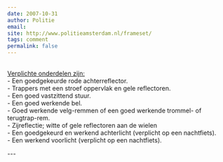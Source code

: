 ```yaml
---
date: 2007-10-31
author: Politie
email: 
site: http://www.politieamsterdam.nl/frameset/
tags: comment
permalink: false
---
```


<p><br />
<a href="http://mediatheek.thinkquest.nl/~jrc124/defiets.html">Verplichte onderdelen zijn:</a><br />
- Een goedgekeurde rode achterreflector.<br />
- Trappers met een stroef oppervlak en gele reflectoren.<br />
- Een goed vastzittend stuur.<br />
- Een goed werkende bel.<br />
- Goed werkende velg-remmen of een goed werkende trommel- of terugtrap-rem.<br />
- Zijreflectie; witte of gele reflectoren aan de wielen<br />
- Een goedgekeurd en werkend achterlicht (verplicht op een nachtfiets).<br />
- Een werkend voorlicht (verplicht op een nachtfiets). </p>
---
